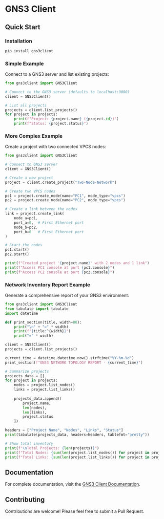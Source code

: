 # GNS3 Client

## Quick Start

### Installation

```bash
pip install gns3client
```

### Simple Example

Connect to a GNS3 server and list existing projects:

```python
from gns3client import GNS3Client

# Connect to the GNS3 server (defaults to localhost:3080)
client = GNS3Client()

# List all projects
projects = client.list_projects()
for project in projects:
    print(f"Project: {project.name} ({project.id})")
    print(f"Status: {project.status}")
```

### More Complex Example

Create a project with two connected VPCS nodes:

```python
from gns3client import GNS3Client

# Connect to GNS3 server
client = GNS3Client()

# Create a new project
project = client.create_project("Two-Node-Network")

# Create two VPCS nodes
pc1 = project.create_node(name="PC1", node_type="vpcs")
pc2 = project.create_node(name="PC2", node_type="vpcs")

# Create a link between the nodes
link = project.create_link(
    node_a=pc1, 
    port_a=0,  # First Ethernet port 
    node_b=pc2,
    port_b=0   # First Ethernet port
)

# Start the nodes
pc1.start()
pc2.start()

print(f"Created project '{project.name}' with 2 nodes and 1 link")
print(f"Access PC1 console at port {pc1.console}")
print(f"Access PC2 console at port {pc2.console}")
```

### Network Inventory Report Example

Generate a comprehensive report of your GNS3 environment:

```python
from gns3client import GNS3Client
from tabulate import tabulate
import datetime

def print_section(title, width=80):
    print("\n" + "=" * width)
    print(f"{title:^{width}}")
    print("=" * width)

client = GNS3Client()
projects = client.list_projects()

current_time = datetime.datetime.now().strftime("%Y-%m-%d")
print_section(f"GNS3 NETWORK TOPOLOGY REPORT - {current_time}")

# Summarize projects
projects_data = []
for project in projects:
    nodes = project.list_nodes()
    links = project.list_links()
    
    projects_data.append([
        project.name,
        len(nodes),
        len(links),
        project.status
    ])

headers = ["Project Name", "Nodes", "Links", "Status"]
print(tabulate(projects_data, headers=headers, tablefmt="pretty"))

# Show total inventory
print(f"\nTotal Projects: {len(projects)}")
print(f"Total Nodes: {sum(len(project.list_nodes()) for project in projects)}")
print(f"Total Links: {sum(len(project.list_links()) for project in projects)}")
```

## Documentation

For complete documentation, visit the [GNS3 Client Documentation](https://markparonyan.github.io/gns3-client/).

## Contributing

Contributions are welcome! Please feel free to submit a Pull Request.
